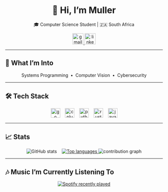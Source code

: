 <h1 align="center">👋 Hi, I’m Muller</h1>
<p align="center">🎓 Computer Science Student | 🇿🇦 South Africa</p>

<div align="center">
  <a href="mailto:mullerdannhauser1@gmail.com" target="_blank">
    <img src="https://img.shields.io/static/v1?message=Gmail&logo=gmail&color=D14836&style=for-the-badge" height="35" alt="gmail logo" />
  </a>
  <a href="https://www.linkedin.com/in/muller-dannhauser-02923424b/" target="_blank">
    <img src="https://img.shields.io/static/v1?message=LinkedIn&logo=linkedin&color=0077B5&style=for-the-badge" height="35" alt="linkedin logo" />
  </a>
</div>

---

## 🎯 What I’m Into
<p align="center">
  Systems Programming &nbsp;•&nbsp; Computer Vision &nbsp;•&nbsp; Cybersecurity
</p>

---

## 🛠️ Tech Stack
<p align="center">
  <img src="https://cdn.jsdelivr.net/gh/devicons/devicon/icons/go/go-original.svg" height="30" alt="go logo" />
  &nbsp;&nbsp;
  <img src="https://cdn.jsdelivr.net/gh/devicons/devicon/icons/cplusplus/cplusplus-original.svg" height="30" alt="cplusplus logo" />
  &nbsp;&nbsp;
  <img src="https://cdn.jsdelivr.net/gh/devicons/devicon/icons/python/python-original.svg" height="30" alt="python logo" />
  &nbsp;&nbsp;
  <img src="https://skillicons.dev/icons?i=rust" height="30" alt="rust logo" />
  &nbsp;&nbsp;
  <img src="https://cdn.jsdelivr.net/gh/devicons/devicon/icons/javascript/javascript-original.svg" height="30" alt="javascript logo" />
</p>

---

## 📈 Stats

<p align="center">
  <img src="https://github-readme-stats.vercel.app/api?username=MullerPietPompies&show_icons=true&theme=dark&hide=stars,prs&include_all_commits=true" alt="GitHub stats" />
  &nbsp;&nbsp;
  <a href="https://github.com/MullerPietPompies">
    <img src="https://github-readme-stats.vercel.app/api/top-langs?username=MullerPietPompies&show_icons=true&theme=dark&include_all_commits=true" alt="Top languages" />
  </a>
  <img src="https://activity-graph.herokuapp.com/graph?username=MullerPietPompies&theme=github-dark" alt="contribution graph" />
</p>

---

## 🎶 Music I’m Currently Listening To
<p align="center">
  <a href="https://open.spotify.com/user/bo1c6g7z0j95c9phsylr5zbik">
    <img src="https://spotify-recently-played-readme.vercel.app/api?user=bo1c6g7z0j95c9phsylr5zbik&count=5&unique=true" alt="Spotify recently played" />
  </a>
</p>
